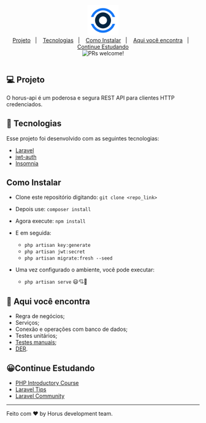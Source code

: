 <div align="center">
    <img alt="Horus" title="Horus" width="80" src=".gitlab/icon.png" />
</div>

<div align="center">
  <a href="#">Projeto</a>&nbsp;&nbsp;&nbsp;|&nbsp;&nbsp;&nbsp;
  <a href="#">Tecnologias</a>&nbsp;&nbsp;&nbsp;|&nbsp;&nbsp;&nbsp;
  <a href="#">Como Instalar</a>&nbsp;&nbsp;&nbsp;|&nbsp;&nbsp;&nbsp;
  <a href="#">Aqui você encontra</a>&nbsp;&nbsp;&nbsp;|&nbsp;&nbsp;&nbsp;
  <a href="javscript:void(0)">Continue Estudando</a>
</div>

<div align="center">
 <img src="https://img.shields.io/static/v1?label=PRs&message=welcome&color=rgba(20,119,248,0.8)&labelColor=000000" alt="PRs welcome!" />
</div>

<br>

## 💻 Projeto

O horus-api é um poderosa e segura REST API para clientes HTTP credenciados.

## 🚀 Tecnologias

Esse projeto foi desenvolvido com as seguintes tecnologias:


- [Laravel](https://laravel.com/docs/8.x)
- [jwt-auth](https://jwt-auth.readthedocs.io/en/docs/quick-start/) 
- [Insomnia](https://insomnia.rest/)


## Como Instalar 
- Clone este repositório digitando: `git clone <repo_link>`
- Depois use: `composer install`
- Agora execute: `npm install`
- E em seguida:
  - `php artisan key:generate`
  - `php artisan jwt:secret`
  - `php artisan migrate:fresh --seed`

- Uma vez configurado o ambiente, você pode executar:
    - `php artisan serve` 😃💘🌟

## 🧠 Aqui você encontra

- Regra de negócios;
- Serviços;
- Conexão e operações com banco de dados;
- Testes unitários;
- [Testes manuais](.idea/exports);
- [DER](.gitlab/der.png).


## 😀Continue Estudando
- [PHP Introductory Course](https://laracasts.com/series/php-for-beginners)
- [Laravel Tips](https://www.youtube.com/playlist?list=PLi_gvjv-JgXqop7hgVKZMGPiT9rUYy1sr)
- [Laravel Community](https://laracasts.com/discuss)

---

Feito com ♥ by Horus development team.
